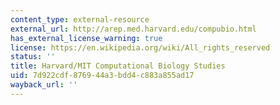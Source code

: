 ```yaml
---
content_type: external-resource
external_url: http://arep.med.harvard.edu/compubio.html
has_external_license_warning: true
license: https://en.wikipedia.org/wiki/All_rights_reserved
status: ''
title: Harvard/MIT Computational Biology Studies
uid: 7d922cdf-8769-44a3-bdd4-c883a855ad17
wayback_url: ''
---
```

